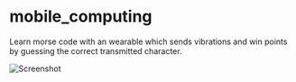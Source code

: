 # mobile_computing

Learn morse code with an wearable which sends vibrations and win points by guessing the correct transmitted character.

![Screenshot](assets/screenshot.png)
